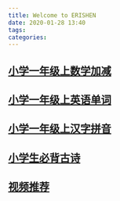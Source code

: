 ```yaml
---
title: Welcome to ERISHEN
date: 2020-01-28 13:40
tags:
categories:
---
```


## [小学一年级上数学加减](/webapp/you/destask/hybrid/math/quiz.html)

## [小学一年级上英语单词](/webapp/you/destask/hybrid/english/quiz.html)

## [小学一年级上汉字拼音](/webapp/you/destask/hybrid/chinese/quiz.html)

## [小学生必背古诗](/webapp/you/destask/hybrid/chinese/poetry.html)

## [视频推荐](/webapp/you/destask/hybrid/apiopen/videoRecommend.html)

